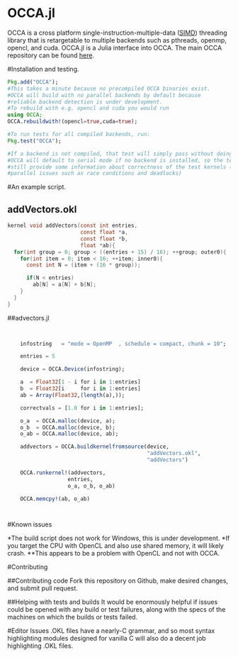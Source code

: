 # OCCA.jl

OCCA is a cross platform single-instruction-multiple-data ([SIMD](http://en.wikipedia.org/wiki/SIMD)) 
threading library that is 
retargetable to multiple backends such as pthreads, openmp, opencl, and cuda. OCCA.jl is a Julia interface into OCCA.
The main OCCA repository can be found
[here](https://github.com/tcew/OCCA2).

#Installation and testing.

```julia
Pkg.add("OCCA");
#This takes a minute because no precompiled OCCA binaries exist.
#OCCA will build with no parallel backends by default because 
#reliable backend detection is under development.
#To rebuild with e.g. opencl and cuda you would run
using OCCA;
OCCA.rebuildwith!(opencl=true,cuda=true);

#To run tests for all compiled backends, run:
Pkg.test("OCCA");

#If a backend is not compiled, that test will simply pass without doing anything.
#OCCA will default to serial mode if no backend is installed, so the tests
#still provide some information about correctness of the test kernels (ignoring
#parallel issues such as race conditions and deadlocks)


```


#An example script.

## addVectors.okl
```c
kernel void addVectors(const int entries,
                       const float *a,
                       const float *b,
                       float *ab){
  for(int group = 0; group < ((entries + 15) / 16); ++group; outer0){
    for(int item = 0; item < 16; ++item; inner0){
      const int N = (item + (16 * group));

      if(N < entries)
        ab[N] = a[N] + b[N];
    }
  }
}
```

##advectors.jl

```julia

    
    infostring   = "mode = OpenMP  , schedule = compact, chunk = 10";

    entries = 5

    device = OCCA.Device(infostring);

    a  = Float32[1 - i for i in 1:entries]
    b  = Float32[i     for i in 1:entries]
    ab = Array(Float32,(length(a),));

    correctvals = [1.0 for i in 1:entries];

    o_a  = OCCA.malloc(device, a);
    o_b  = OCCA.malloc(device, b);
    o_ab = OCCA.malloc(device, ab);

    addvectors = OCCA.buildkernelfromsource(device,
                                            "addVectors.okl",
                                            "addVectors")

    OCCA.runkernel!(addvectors,
                   entries,
                   o_a, o_b, o_ab)

    OCCA.memcpy!(ab, o_ab)




```



#Known issues


*The build script does not work for Windows, this is under development.
*If you target the CPU with OpenCL and also use shared memory, it will likely crash.
**This appears to be a problem with OpenCL and not with OCCA.







#Contributing

##Contributing code
Fork this repository on Github, make desired changes, and submit pull request.

##Helping with tests and builds
It would be enormously helpful if issues could be opened
with any build or test failures, along with the specs of the machines
on which the builds or tests failed.



#Editor Issues
.OKL files have a nearly-C grammar, and so most syntax highlighting modules designed for vanilla C will also
do a decent job highlighting .OKL files.


